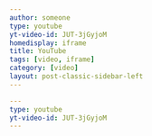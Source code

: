 ```yaml
---
author: someone
type: youtube
yt-video-id: JUT-3jGyjoM
homedisplay: iframe
title: YouTube
tags: [video, iframe]
category: [video]
layout: post-classic-sidebar-left
---
```




```yml
---
type: youtube
yt-video-id: JUT-3jGyjoM
---
```
